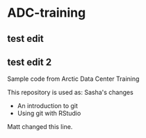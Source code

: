# ADC-training
## test edit 
## test edit 2

Sample code from Arctic Data Center Training

This repository is used as:
Sasha's changes
* An introduction to git
* Using git with RStudio

Matt changed this line.